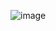 ![image](https://github.com/hassanzafarr/Flappy-Bird/assets/61226227/9c2246af-6993-4f03-a608-5c10fdd7bea1)
